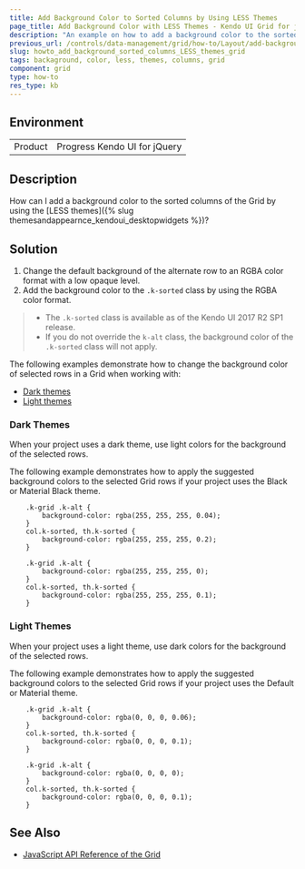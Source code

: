```yaml
---
title: Add Background Color to Sorted Columns by Using LESS Themes
page_title: Add Background Color with LESS Themes - Kendo UI Grid for jQuery
description: "An example on how to add a background color to the sorted columns of the Kendo UI Grid for jQuery by using the LESS themes."
previous_url: /controls/data-management/grid/how-to/Layout/add-background-sorted-columns-LESS-themes
slug: howto_add_background_sorted_columns_LESS_themes_grid
tags: backaground, color, less, themes, columns, grid
component: grid
type: how-to
res_type: kb
---
```


## Environment

<table>
 <tr>
  <td>Product</td>
  <td>Progress Kendo UI for jQuery</td>
 </tr>
</table>

## Description

How can I add a background color to the sorted columns of the Grid by using the [LESS themes]({% slug themesandappearnce_kendoui_desktopwidgets %})?

## Solution

1. Change the default background of the alternate row to an RGBA color format with a low opaque level.
1. Add the background color to the `.k-sorted` class by using the RGBA color format.

> * The `.k-sorted` class is available as of the Kendo UI 2017 R2 SP1 release.
> * If you do not override the `k-alt` class, the background color of the `.k-sorted` class will not apply.

The following examples demonstrate how to change the background color of selected rows in a Grid when working with:

* [Dark themes](#dark-themes)
* [Light themes](#light-themes)

### Dark Themes

When your project uses a dark theme, use light colors for the background of the selected rows.

The following example demonstrates how to apply the suggested background colors to the selected Grid rows if your project uses the Black or Material Black theme.  

```tab-Black
    .k-grid .k-alt {
        background-color: rgba(255, 255, 255, 0.04);
    }
    col.k-sorted, th.k-sorted {
        background-color: rgba(255, 255, 255, 0.2);
    }
```
```tab-MaterialBlack
    .k-grid .k-alt {
        background-color: rgba(255, 255, 255, 0);
    }
    col.k-sorted, th.k-sorted {
        background-color: rgba(255, 255, 255, 0.1);
    }
```

### Light Themes

When your project uses a light theme, use dark colors for the background of the selected rows.

The following example demonstrates how to apply the suggested background colors to the selected Grid rows if your project uses the Default or Material theme.

```tab-Default
    .k-grid .k-alt {
        background-color: rgba(0, 0, 0, 0.06);
    }
    col.k-sorted, th.k-sorted {
        background-color: rgba(0, 0, 0, 0.1);
    }
```
```tab-Material
    .k-grid .k-alt {
        background-color: rgba(0, 0, 0, 0);
    }
    col.k-sorted, th.k-sorted {
        background-color: rgba(0, 0, 0, 0.1);
    }
```

## See Also

* [JavaScript API Reference of the Grid](/api/javascript/ui/grid)
